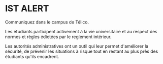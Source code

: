 # IST ALERT

Communiquez dans le campus de Télico.

Les étudiants participent activement à la vie universitaire et au respect des normes et règles édictées par le reglement intérieur.

Les autorités administratives ont un outil qui leur permet d'améliorer la sécurité, de prévenir les situations à risque tout en restant au plus près des étudiants qu'ils encadrent.